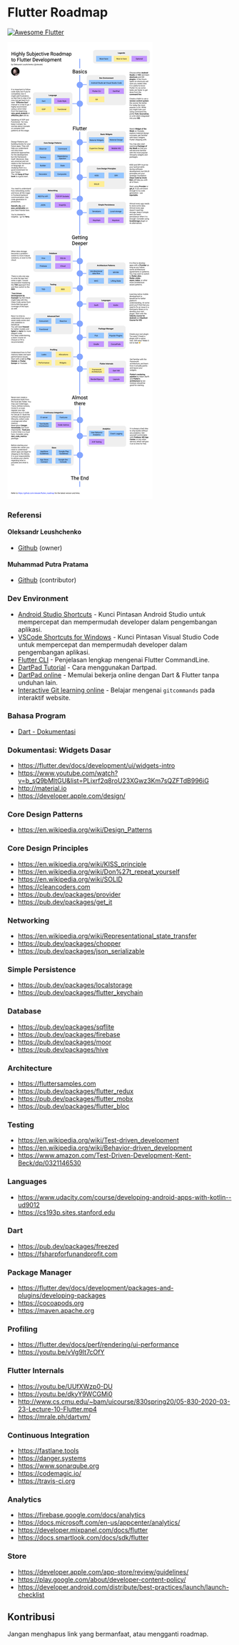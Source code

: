# Flutter Roadmap <a href="https://github.com/Solido/awesome-flutter">
   <img alt="Awesome Flutter" src="https://img.shields.io/badge/Awesome-Flutter-blue.svg?longCache=true&style=flat-square" />
</a>

![roadmap](images/FlutterRoadmap.png)

### Referensi
#### Oleksandr Leushchenko
* [Github](https://github.com/olexale/) (owner)
#### Muhammad Putra Pratama
* [Github](https://github.com/renn18/) (contributor)

### Dev Environment
* [Android Studio Shortcuts](https://developer.android.com/studio/intro/keyboard-shortcuts) - Kunci Pintasan Android Studio untuk mempercepat dan mempermudah developer dalam pengembangan aplikasi.
* [VSCode Shortcuts for Windows](https://code.visualstudio.com/shortcuts/keyboard-shortcuts-windows.pdf) - Kunci Pintasan Visual Studio Code untuk mempercepat dan mempermudah developer dalam pengembangan aplikasi.
* [Flutter CLI](https://www.geeksforgeeks.org/flutter-important-cli-commands/) - Penjelasan lengkap mengenai Flutter CommandLine.
* [DartPad Tutorial](https://dart.dev/resources/dartpad-best-practices) - Cara menggunakan Dartpad.
* [DartPad online](https://dartpad.dev/) - Memulai bekerja online dengan Dart & Flutter tanpa unduhan lain.
* [Interactive Git learning online](https://learngitbranching.js.org) - Belajar mengenai `gitcommands` pada interaktif website.

### Bahasa Program
* [Dart - Dokumentasi](https://dart.dev/guides/language/effective-dart)

### Dokumentasi: Widgets Dasar
* https://flutter.dev/docs/development/ui/widgets-intro
* https://www.youtube.com/watch?v=b_sQ9bMltGU&list=PLjxrf2q8roU23XGwz3Km7sQZFTdB996iG
* http://material.io
* https://developer.apple.com/design/

### Core Design Patterns
* https://en.wikipedia.org/wiki/Design_Patterns

### Core Design Principles
* https://en.wikipedia.org/wiki/KISS_principle
* https://en.wikipedia.org/wiki/Don%27t_repeat_yourself
* https://en.wikipedia.org/wiki/SOLID
* https://cleancoders.com
* https://pub.dev/packages/provider
* https://pub.dev/packages/get_it

### Networking
* https://en.wikipedia.org/wiki/Representational_state_transfer
* https://pub.dev/packages/chopper
* https://pub.dev/packages/json_serializable

### Simple Persistence
* https://pub.dev/packages/localstorage
* https://pub.dev/packages/flutter_keychain

### Database
* https://pub.dev/packages/sqflite
* https://pub.dev/packages/firebase
* https://pub.dev/packages/moor
* https://pub.dev/packages/hive

### Architecture
* https://fluttersamples.com
* https://pub.dev/packages/flutter_redux
* https://pub.dev/packages/flutter_mobx
* https://pub.dev/packages/flutter_bloc

### Testing
* https://en.wikipedia.org/wiki/Test-driven_development
* https://en.wikipedia.org/wiki/Behavior-driven_development
* https://www.amazon.com/Test-Driven-Development-Kent-Beck/dp/0321146530

### Languages
* https://www.udacity.com/course/developing-android-apps-with-kotlin--ud9012
* https://cs193p.sites.stanford.edu

### Dart
* https://pub.dev/packages/freezed
* https://fsharpforfunandprofit.com

### Package Manager
* https://flutter.dev/docs/development/packages-and-plugins/developing-packages
* https://cocoapods.org
* https://maven.apache.org

### Profiling
* https://flutter.dev/docs/perf/rendering/ui-performance
* https://youtu.be/vVg9It7cOfY

### Flutter Internals
* https://youtu.be/UUfXWzp0-DU
* https://youtu.be/dkyY9WCGMi0
* http://www.cs.cmu.edu/~bam/uicourse/830spring20/05-830-2020-03-23-Lecture-10-Flutter.mp4
* https://mrale.ph/dartvm/

### Continuous Integration
* https://fastlane.tools
* https://danger.systems
* https://www.sonarqube.org
* https://codemagic.io/
* https://travis-ci.org

### Analytics
* https://firebase.google.com/docs/analytics
* https://docs.microsoft.com/en-us/appcenter/analytics/
* https://developer.mixpanel.com/docs/flutter
* https://docs.smartlook.com/docs/sdk/flutter

### Store
* https://developer.apple.com/app-store/review/guidelines/
* https://play.google.com/about/developer-content-policy/
* https://developer.android.com/distribute/best-practices/launch/launch-checklist

## Kontribusi
Jangan menghapus link yang bermanfaat, atau mengganti roadmap. 
